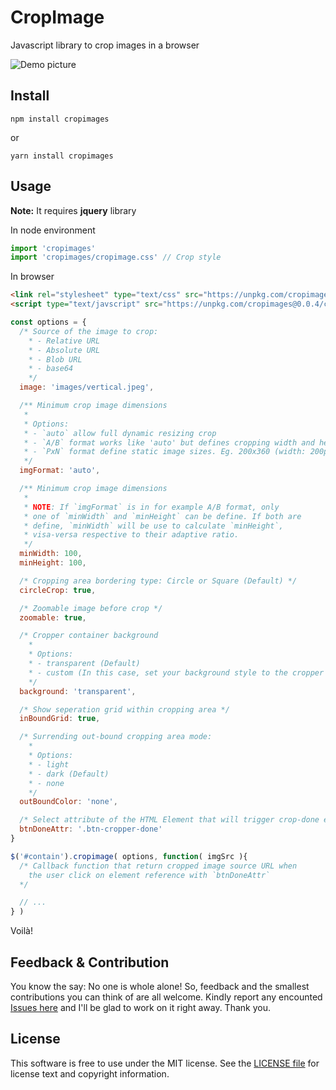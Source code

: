 # CropImage
Javascript library to crop images in a browser

![Demo picture](https://github.com/fabrice8/cropimage/blob/master/test/images/demo.png?raw=true)

## Install

```
npm install cropimages
```
or
```
yarn install cropimages
```

## Usage
**Note:** It requires **jquery** library

In node environment
```js
import 'cropimages'
import 'cropimages/cropimage.css' // Crop style
```

In browser
```HTML
<link rel="stylesheet" type="text/css" src="https://unpkg.com/cropimages@0.0.4/cropimage.min.css">
<script type="text/javscript" src="https://unpkg.com/cropimages@0.0.4/cropimage.min.js">
```

```js
const options = {
  /* Source of the image to crop: 
    * - Relative URL
    * - Absolute URL
    * - Blob URL
    * - base64 
    */
  image: 'images/vertical.jpeg',

  /** Minimum crop image dimensions
   * 
   * Options:
   * - `auto` allow full dynamic resizing crop
   * - `A/B` format works like 'auto' but defines cropping width and height ratio. Eg. 1/2, 5/3, 4/4, ...
   * - `PxN` format define static image sizes. Eg. 200x360 (width: 200px, height: 360px)
   */
  imgFormat: 'auto',

  /** Minimum crop image dimensions
   * 
   * NOTE: If `imgFormat` is in for example A/B format, only 
   * one of `minWidth` and `minHeight` can be define. If both are
   * define, `minWidth` will be use to calculate `minHeight`,
   * visa-versa respective to their adaptive ratio.
   */
  minWidth: 100,
  minHeight: 100,

  /* Cropping area bordering type: Circle or Square (Default) */
  circleCrop: true,

  /* Zoomable image before crop */
  zoomable: true,

  /* Cropper container background
    *
    * Options:
    * - transparent (Default)
    * - custom (In this case, set your background style to the cropper container)
    */
  background: 'transparent',

  /* Show seperation grid within cropping area */
  inBoundGrid: true,

  /* Surrending out-bound cropping area mode:
    *
    * Options:
    * - light
    * - dark (Default)
    * - none
    */
  outBoundColor: 'none',

  /* Select attribute of the HTML Element that will trigger crop-done event */
  btnDoneAttr: '.btn-cropper-done'
}

$('#contain').cropimage( options, function( imgSrc ){
  /* Callback function that return cropped image source URL when
    the user click on element reference with `btnDoneAttr`
  */

  // ...
} )
```

Voilà!

Feedback & Contribution
-------

You know the say: No one is whole alone! So, feedback and the smallest contributions you can think of are all welcome. Kindly report any encounted [Issues here][] and I'll be glad to work on it right away. Thank you.


License
-------

This software is free to use under the MIT license. See the [LICENSE file][] for license text and copyright information.


[LICENSE file]: https://github.com/fabrice8/cropimage/blob/master/LICENSE
[Issues here]: https://github.com/fabrice8/cropimage/issues